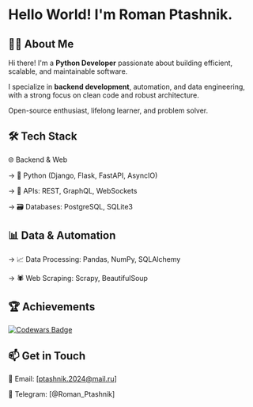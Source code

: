 # Hello World! I'm Roman Ptashnik.
## 👨‍💻 About Me
Hi there! I'm a __Python Developer__ passionate about building efficient, scalable, and maintainable software.

I specialize in __backend development__, automation, and data engineering, with a strong focus on clean code and robust architecture.

Open-source enthusiast, lifelong learner, and problem solver.

## 🛠️ Tech Stack
🌐 Backend & Web

→ 🐍 Python (Django, Flask, FastAPI, AsyncIO)

→ 🔌 APIs: REST, GraphQL, WebSockets

→ 🗃️ Databases: PostgreSQL, SQLite3

## 📊 Data & Automation
→ 📈 Data Processing: Pandas, NumPy, SQLAlchemy

→ 🕷️ Web Scraping: Scrapy, BeautifulSoup

## 🏆 Achievements
[![Codewars Badge](https://www.codewars.com/users/Gebon69/badges/large)](https://www.codewars.com/users/YourUsername)

## 📫 Get in Touch

📧 Email: [ptashnik.2024@mail.ru]

📱 Telegram: [@Roman_Ptashnik]
